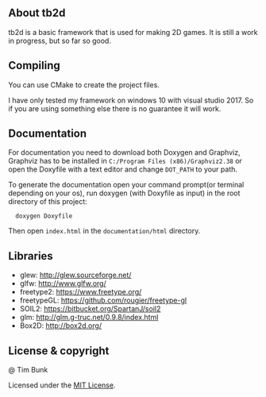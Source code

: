## About tb2d

tb2d is a basic framework that is used for making 2D games. It is still a work in progress, but so far so good.

## Compiling

You can use CMake to create the project files.

I have only tested my framework on windows 10 with visual studio 2017. So if you are using something else there is no guarantee it will work.

## Documentation

For documentation you need to download both Doxygen and Graphviz, Graphviz has to be installed in `C:/Program Files (x86)/Graphviz2.38` or open the Doxyfile with a text editor and change `DOT_PATH` to your path.

To generate the documentation open your command prompt(or terminal depending on your os), run doxygen (with Doxyfile as input) in the root directory of this project:

```
  doxygen Doxyfile
```

Then open `index.html` in the `documentation/html` directory.

## Libraries

- glew: <http://glew.sourceforge.net/>
- glfw: <http://www.glfw.org/>
- freetype2: <https://www.freetype.org/>
- freetypeGL: <https://github.com/rougier/freetype-gl>
- SOIL2: <https://bitbucket.org/SpartanJ/soil2>
- glm: <http://glm.g-truc.net/0.9.8/index.html>
- Box2D: <http://box2d.org/>

## License & copyright

@ Tim Bunk

Licensed under the [MIT License](LICENSE).
